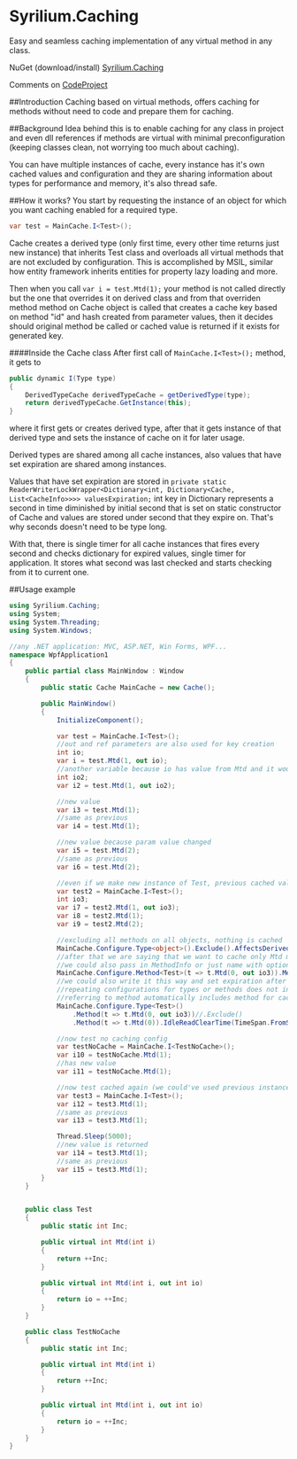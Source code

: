 # Syrilium.Caching
Easy and seamless caching implementation of any virtual method in any class.

NuGet (download/install) [Syrilium.Caching](https://www.nuget.org/packages/Syrilium.Caching) 

Comments on [CodeProject](http://www.codeproject.com/Tips/877717/Syrilium-Caching)

##Introduction
Caching based on virtual methods, offers caching for methods without need to code and prepare them for caching.

##Background
Idea behind this is to enable caching for any class in project and even dll references if methods are virtual with minimal preconfiguration (keeping classes clean, not worrying too much about caching).

You can have multiple instances of cache, every instance has it's own cached values and configuration and they are sharing information about types for performance and memory, it's also thread safe.

##How it works?
You start by requesting the instance of an object for which you want caching enabled for a required type. 
```cs
var test = MainCache.I<Test>();
```
Cache creates a derived type (only first time, every other time returns just new instance) that inherits Test class and overloads all virtual methods that are not excluded by configuration. This is accomplished by MSIL, similar how entity framework inherits entities for property lazy loading and more.

Then when you call `var i = test.Mtd(1);` your method is not called directly but the one that overrides it on derived class and from that overriden method method on Cache object is called that creates a cache key based on method "id" and hash created from parameter values, then it decides should original method be called or cached value is returned if it exists for generated key.

####Inside the Cache class
After first call of `MainCache.I<Test>();` method, it gets to
```cs
public dynamic I(Type type)
{
    DerivedTypeCache derivedTypeCache = getDerivedType(type);
    return derivedTypeCache.GetInstance(this);
}
```
where it first gets or creates derived type, after that it gets instance of that derived type and sets the instance of cache on it for later usage.

Derived types are shared among all cache instances, also values that have set expiration are shared among instances.

Values that have set expiration are stored in
`private static ReaderWriterLockWrapper<Dictionary<int, Dictionary<Cache, List<CacheInfo>>>> valuesExpiration;`
int key in Dictionary represents a second in time diminished by initial second that is set on static constructor of Cache and values are stored under second that they expire on. That's why seconds doesn't need to be type long.

With that, there is single timer for all cache instances that fires every second and checks dictionary for expired values, single timer for application. It stores what second was last checked and starts checking from it to current one.

##Usage example
```cs
using Syrilium.Caching;
using System;
using System.Threading;
using System.Windows;

//any .NET application: MVC, ASP.NET, Win Forms, WPF...
namespace WpfApplication1
{
	public partial class MainWindow : Window
	{
		public static Cache MainCache = new Cache();

		public MainWindow()
		{
			InitializeComponent();

			var test = MainCache.I<Test>();
			//out and ref parameters are also used for key creation
			int io;
			var i = test.Mtd(1, out io);
			//another variable because io has value from Mtd and it would generate new key and new cache value
			int io2;
			var i2 = test.Mtd(1, out io2);

			//new value
			var i3 = test.Mtd(1);
			//same as previous
			var i4 = test.Mtd(1);

			//new value because param value changed
			var i5 = test.Mtd(2);
			//same as previous
			var i6 = test.Mtd(2);

			//even if we make new instance of Test, previous cached values are preserved
			var test2 = MainCache.I<Test>();
			int io3;
			var i7 = test2.Mtd(1, out io3);
			var i8 = test2.Mtd(1);
			var i9 = test2.Mtd(2);

			//excluding all methods on all objects, nothing is cached
			MainCache.Configure.Type<object>().Exclude().AffectsDerivedTypes();
			//after that we are saying that we want to cache only Mtd methods on type Test and passing dummy parameters to methods so that they can be identified,
			//we could also pass in MethodInfo or just name with optional param types
			MainCache.Configure.Method<Test>(t => t.Mtd(0, out io3)).Method(t => t.Mtd(0));
			//we could also write it this way and set expiration after 3 sec of no use to method with one param
			//repeating configurations for types or methods does not insert new configuration, but changes previously set
			//referring to method automatically includes method for caching, for exclusion you also call Exclude() method
			MainCache.Configure.Type<Test>()
				.Method(t => t.Mtd(0, out io3))//.Exclude()
				.Method(t => t.Mtd(0)).IdleReadClearTime(TimeSpan.FromSeconds(3));

			//now test no caching config
			var testNoCache = MainCache.I<TestNoCache>();
			var i10 = testNoCache.Mtd(1);
			//has new value
			var i11 = testNoCache.Mtd(1);

			//now test cached again (we could've used previous instance of Test, results would've been the same)
			var test3 = MainCache.I<Test>();
			var i12 = test3.Mtd(1);
			//same as previous
			var i13 = test3.Mtd(1);

			Thread.Sleep(5000);
			//new value is returned
			var i14 = test3.Mtd(1);
			//same as previous
			var i15 = test3.Mtd(1);
		}
	}


	public class Test
	{
		public static int Inc;

		public virtual int Mtd(int i)
		{
			return ++Inc;
		}

		public virtual int Mtd(int i, out int io)
		{
			return io = ++Inc;
		}
	}

	public class TestNoCache
	{
		public static int Inc;

		public virtual int Mtd(int i)
		{
			return ++Inc;
		}

		public virtual int Mtd(int i, out int io)
		{
			return io = ++Inc;
		}
	}
}
```
